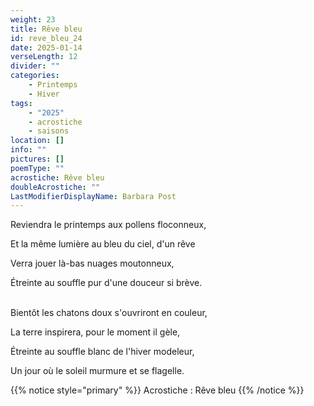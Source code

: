 ```yaml
---
weight: 23
title: Rêve bleu
id: reve_bleu_24
date: 2025-01-14
verseLength: 12
divider: ""
categories:
    - Printemps
    - Hiver
tags:
    - "2025"
    - acrostiche
    - saisons
location: []
info: ""
pictures: []
poemType: ""
acrostiche: Rêve bleu
doubleAcrostiche: ""
LastModifierDisplayName: Barbara Post
---
```

Reviendra le printemps aux pollens floconneux,

Et la même lumière au bleu du ciel, d'un rêve 

Verra jouer là-bas nuages moutonneux,

Étreinte au souffle pur d'une douceur si brève.

 \
Bientôt les chatons doux s'ouvriront en couleur,

La terre inspirera, pour le moment il gèle,

Étreinte au souffle blanc de l'hiver modeleur,

Un jour où le soleil murmure et se flagelle.

<!-- FM:Snippet:Start data:{"id":"_simpleNotice","fields":[{"name":"content","value":"Acrostiche : Rêve bleu"}]} -->
{{% notice style="primary" %}}
Acrostiche : Rêve bleu
{{% /notice %}}
<!-- FM:Snippet:End -->